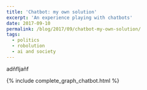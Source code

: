 ```yaml
---
title: 'Chatbot: my own solution'
excerpt: 'An experience playing with chatbots'
date: 2017-09-10
permalink: /blog/2017/09/chatbot-my-own-solution/
tags:
  - politics
  - robolution
  - ai and society
---
```



adñfljañf


{% include complete_graph_chatbot.html %}
